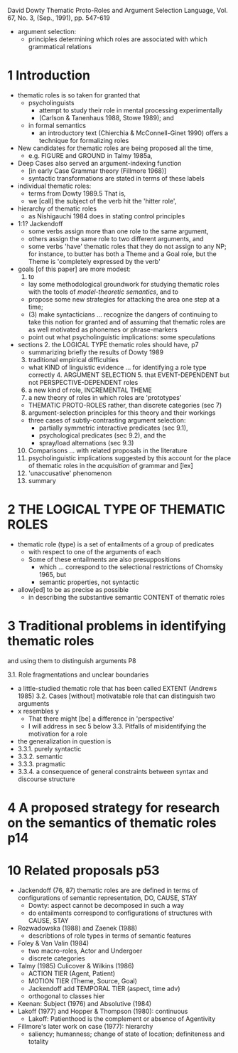 David Dowty
Thematic Proto-Roles and Argument Selection
Language, Vol. 67, No. 3, (Sep., 1991), pp. 547-619

* argument selection:
  * principles determining which roles are associated with which grammatical
    relations

# 1 Introduction

* thematic roles is so taken for granted that
  * psycholinguists
    * attempt to study their role in mental processing experimentally
    * (Carlson & Tanenhaus 1988, Stowe 1989); and
  * in formal semantics
    * an introductory text (Chierchia & McConnell-Ginet 1990) offers a
      technique for formalizing roles
* New candidates for thematic roles are being proposed all the time,
  * e.g.  FIGURE and GROUND in Talmy 1985a,
* Deep Cases also served an argument-indexing function
  * [in early Case Grammar theory (Fillmore 1968)]
  * syntactic transformations are stated in terms of these labels
* individual thematic roles:
  * terms from Dowty 1989.5 That is,
  * we [call] the subject of the verb hit the 'hitter role',
* hierarchy of thematic roles
  * as Nishigauchi 1984 does in stating control principles
* 1:1? Jackendoff
  * some verbs assign more than one role to the same argument,
  * others assign the same role to two different arguments, and
  * some verbs 'have' thematic roles that they do not assign to any NP;
    for instance, to butter has both a Theme and a Goal role, but the Theme is
    'completely expressed by the verb'
* goals [of this paper] are more modest:
  1. to
    * lay some methodological groundwork for studying thematic roles
      with the tools of _model-theoretic semantics_, and to
     * propose some new strategies for attacking the area one step at a time;
  * (3) make syntacticians ...  recognize the dangers of continuing to take
    this notion for granted and of assuming that thematic roles are as well
    motivated as phonemes or phrase-markers
  * point out what psycholinguistic implications: some speculations
* sections
  2. the LOGICAL TYPE thematic roles should have, p7
    * summarizing briefly the results of Dowty 1989
  3. traditional empirical difficulties
  * what KIND of linguistic evidence ... for identifying a role type correctly
    4. ARGUMENT SELECTION
    5. that EVENT-DEPENDENT but not PERSPECTIVE-DEPENDENT roles
  6. a new kind of role, INCREMENTAL THEME
  7. a new theory of roles in which roles are 'prototypes'
    * THEMATIC PROTO-ROLES rather, than discrete categories (sec 7)
  8. argument-selection principles for this theory and their workings
    * three cases of subtly-contrasting argument selection:
      * partially symmetric interactive predicates (sec 9.1),
      * psychological predicates (sec 9.2), and the
      * spray/load alternations (sec 9.3)
  10. Comparisons ... with related proposals in the literature
  11. psycholinguistic implications suggested by this account for
    the place of thematic roles in the _acquisition_ of grammar and [lex]
  12. 'unaccusative' phenomenon
  13. summary

# 2 THE LOGICAL TYPE OF THEMATIC ROLES

* thematic role (type) is a set of entailments of a group of predicates
  * with respect to one of the arguments of each
  * Some of these entailments are also presuppositions
    * which ... correspond to the selectional restrictions of Chomsky 1965, but
    * semantic properties, not syntactic
* allow[ed] to be as precise as possible
  * in describing the substantive semantic CONTENT of thematic roles

# 3 Traditional problems in identifying thematic roles
  and using them to distinguish arguments P8

3.1. Role fragmentations and unclear boundaries
  * a little-studied thematic role that has been called EXTENT (Andrews 1985)
3.2. Cases [without] motivatable role that can distinguish two arguments
  * x resembles y
    * That there might [be] a difference in 'perspective'
    * I will address in sec 5 below
3.3.  Pitfalls of misidentifying the motivation for a role
  * the generalization in question is
  * 3.3.1. purely syntactic
  * 3.3.2. semantic
  * 3.3.3. pragmatic
  * 3.3.4. a consequence of
    general constraints between syntax and discourse structure

# 4 A proposed strategy for research on the semantics of thematic roles p14

# 10 Related proposals p53

* Jackendoff (76, 87) thematic roles are are defined in terms of configurations
  of semantic representation, DO, CAUSE, STAY
  * Dowty: aspect cannot be decomposed in such a way
  * do entailments correspond to configurations of structures with CAUSE, STAY
* Rozwadowska (1988) and Zaenek (1988)
  * describtions of role types in terms of semantic features
* Foley & Van Valin (1984)
  * two macro-roles, Actor and Undergoer
  * discrete categories
* Talmy (1985) Culicover & Wilkins (1986)
  * ACTION TIER (Agent, Patient)
  * MOTION TIER (Theme, Source, Goal)
  * Jackendoff add TEMPORAL TIER (aspect, time adv)
  * orthogonal to classes hier
* Keenan: Subject (1976) and Absolutive (1984)
* Lakoff (1977) and Hopper & Thompson (1980): continuous
  * Lakoff: Patienthood is the complement or absence of Agentivity
* Fillmore's later work on case (1977): hierarchy
  * saliency; humanness; change of state of location; definiteness and totality
